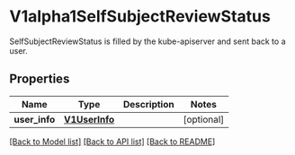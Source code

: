 # V1alpha1SelfSubjectReviewStatus

SelfSubjectReviewStatus is filled by the kube-apiserver and sent back to a user.
## Properties
Name | Type | Description | Notes
------------ | ------------- | ------------- | -------------
**user_info** | [**V1UserInfo**](V1UserInfo.md) |  | [optional] 

[[Back to Model list]](../README.md#documentation-for-models) [[Back to API list]](../README.md#documentation-for-api-endpoints) [[Back to README]](../README.md)


